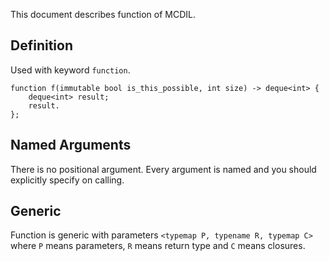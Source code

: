 This document describes function of MCDIL.

## Definition

Used with keyword `function`.

```
function f(immutable bool is_this_possible, int size) -> deque<int> {
    deque<int> result;
    result.
};
```

## Named Arguments

There is no positional argument.
Every argument is named and you should explicitly specify on calling.

## Generic

Function is generic with parameters `<typemap P, typename R, typemap C>` where `P` means parameters, `R` means return type and `C` means closures.
